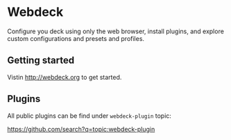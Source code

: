 # Webdeck

Configure you deck using only the web browser, install plugins, and explore custom configurations and presets and profiles.

## Getting started

Vistin http://webdeck.org to get started.

## Plugins

All public plugins can be find under `webdeck-plugin` topic:

https://github.com/search?q=topic:webdeck-plugin

